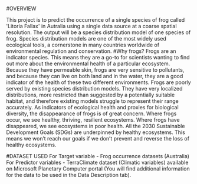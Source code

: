 #OVERVIEW

This project is to predict the occurrence of a single species of frog called 'Litoria Fallax' in Autralia using a single data source at a coarse spatial resolution.
The output will be a species distribution model of one species of frog. Species distribution models are one of the most widely used ecological tools, a cornerstone in many countries worldwide of environmental regulation and conservation.
#Why frogs? 
Frogs are an indicator species. This means they are a go-to for scientists wanting to find out more about the environmental health of a particular ecosystem.
Because they have permeable skin, frogs are very sensitive to pollutants, and because they can live on both land and in the water, they are a good indicator of the health of these two different environments.
Frogs are poorly served by existing species distribution models. They have very localized distributions, more restricted than suggested by a potentially suitable habitat, and therefore existing models struggle to represent their range accurately.
As indicators of ecological health and proxies for biological diversity, the disappearance of frogs is of great concern. Where frogs occur, we see healthy, thriving, resilient ecosystems. Where frogs have disappeared, we see ecosystems in poor health. All the 2030 Sustainable Development Goals (SDGs) are underpinned by healthy ecosystems. This means we won’t reach our goals if we don’t prevent and reverse the loss of healthy ecosystems.

#DATASET USED 
For Target variable - Frog occurrence datasets (Australia)
For Predictor variables - TerraClimate dataset (Climatic variables) available on Microsoft Planetary Computer portal (You will find additional information for the data to be used in the Data Description tab).

